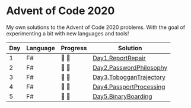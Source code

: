 # Advent of Code 2020

My own solutions to the Advent of Code 2020 problems.
With the goal of experimenting a bit with new languages and tools!

| Day | Language | Progress        | Solution |
| --- | -------- | --------        | -------- |
|  1  | F#       | :star2: :star2: | [Day1.ReportRepair](https://github.com/Lerke/AdventOfCode2020/tree/master/Day1.ReportRepair)
|  2  | F#       | :star2: :star2: | [Day2.PasswordPhilosophy](https://github.com/Lerke/AdventOfCode2020/tree/master/Day2.PasswordPhilosophy)
|  3  | F#       | :star2: :star2: | [Day3.TobogganTrajectory](https://github.com/Lerke/AdventOfCode2020/tree/master/Day3.TobogganTrajectory)
|  4  | F#       | :star2: :star2: | [Day4.PassportProcessing](https://github.com/Lerke/AdventOfCode2020/tree/master/Day4.PassportProcessing)
|  5  | F#       | :star2: :star2: | [Day5.BinaryBoarding](https://github.com/Lerke/AdventOfCode2020/tree/master/Day5.BinaryBoarding)

